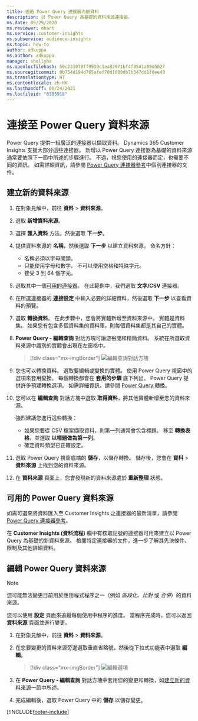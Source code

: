 ```yaml
---
title: 透過 Power Query 連接器內嵌資料
description: 以 Power Query 為基礎的資料來源連接器。
ms.date: 09/29/2020
ms.reviewer: mhart
ms.service: customer-insights
ms.subservice: audience-insights
ms.topic: how-to
author: adkuppa
ms.author: adkuppa
manager: shellyha
ms.openlocfilehash: 50c231070ff9930c1ea82971bf4f8541a89d5027
ms.sourcegitcommit: 0b754d194d765afef70d1008db7b347dd1f0ee40
ms.translationtype: HT
ms.contentlocale: zh-HK
ms.lasthandoff: 06/24/2021
ms.locfileid: "6305918"
---
```

# <a name="connect-to-a-power-query-data-source"></a>連接至 Power Query 資料來源

Power Query 提供一組廣泛的連接器以擷取資料。 Dynamics 365 Customer Insights 支援大部分這些連接器。 新增以 Power Query 連接器為基礎的資料來源通常要依照下一節中所述的步驟進行。 不過，視您使用的連接器而定，也需要不同的資訊。 如需詳細資訊，請參閱 [Power Query 連接器參考](/power-query/connectors/)中個別連接器的文件。

## <a name="create-a-new-data-source"></a>建立新的資料來源

1. 在對象見解中，前往 **資料** > **資料來源**。

1. 選取 **新增資料來源**。

1. 選擇 **匯入資料** 方法，然後選取 **下一步**。

1. 提供資料來源的 **名稱**，然後選取 **下一步** 以建立資料來源。 命名方針： 
   - 名稱必須以字母開頭。
   - 只能使用字母和數字。 不可以使用空格和特殊字元。
   - 接受 3 到 64 個字元。

1. 選取其中一個[可用的連接器](#available-power-query-data-sources)。 在此範例中，我們選取 **文字/CSV** 連接器。

1. 在所選連接器的 **連接設定** 中輸入必要的詳細資料，然後選取 **下一步** 以查看資料的預覽。

1. 選取 **轉換資料**。 在此步驟中，您會將實體新增至資料來源中。 實體是資料集。 如果您有包含多個資料集的資料庫，則每個資料集都是其自己的實體。

1. **Power Query - 編輯查詢** 對話方塊可讓您檢閱和精簡資料。 系統在所選取資料來源中識別的實體會出現在左窗格中。

   > [!div class="mx-imgBorder"]
   > ![編輯查詢對話方塊](media/data-manager-configure-edit-queries.png "編輯查詢對話方塊")

1. 您也可以轉換資料。 選取要編輯或變換的實體。 使用 Power Query 視窗中的選項來套用變換。 每個轉換都會在 **套用的步驟** 底下列出。 Power Query 提供許多預建轉換選項。 如需詳細資訊，請參閱 [Power Query 轉換](/power-query/power-query-what-is-power-query#transformations)。

1. 您可以在 **編輯查詢** 對話方塊中選取 **取得資料**，將其他實體新增至您的資料來源。

   強烈建議您進行這些轉換：

   - 如果您要從 CSV 檔案擷取資料，則第一列通常會包含標題。 移至 **轉換表格**，並選取 **以標題做為第一列**。
   - 確定資料類型已正確設定。

1. 選取 Power Query 視窗底端的 **儲存**，以儲存轉換。 儲存後，您會在 **資料** > **資料來源** 上找到您的資料來源。

1. 在 **資料來源** 頁面上，您會發現新的資料來源處於 **重新整理** 狀態。

## <a name="available-power-query-data-sources"></a>可用的 Power Query 資料來源

如需可選來將資料匯入至 Customer Insights 之連接器的最新清單，請參閱 [Power Query 連接器參考](/power-query/connectors/)。 

在 **Customer Insights (資料流程)** 欄中有核取記號的連接器可用來建立以 Power Query 為基礎的新資料來源。 檢閱特定連接器的文件，進一步了解其先決條件、限制及其他詳細資料。

## <a name="edit-power-query-data-sources"></a>編輯 Power Query 資料來源

> [!NOTE]
> 您可能無法變更目前用於應用程式程序之一（例如 *區段化*、*比對* 或 *合併*）的資料來源。 
>
> 您可以使用 **設定** 頁面來追蹤每個使用中程序的進度。 當程序完成時，您可以返回 **資料來源** 頁面並進行變更。

1. 在對象見解中，前往 **資料** > **資料來源**。

2. 在您要變更的資料來源旁邊選取垂直省略號，然後從下拉式功能表中選取 **編輯**。

   > [!div class="mx-imgBorder"]
   > ![編輯選項](media/edit-option-data-sources.png "編輯選項")

3. 在 **Power Query - 編輯查詢** 對話方塊中套用您的變更和轉換，如[建立新的資料來源](#create-a-new-data-source)一節中所述。

4. 完成編輯後，選取 Power Query 中的 **儲存** 以儲存變更。


[!INCLUDE[footer-include](../includes/footer-banner.md)]